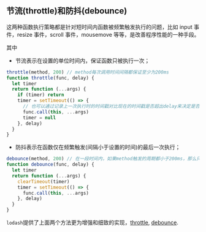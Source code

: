 [meta]: javascript "title: '节流与防抖', keywords: 'throttle, debounce', date: '2020-7-29'"

## 节流(throttle)和防抖(debounce)

这两种函数执行策略都是针对短时间内函数被频繁触发执行的问题，比如 input 事件，resize 事件，scroll 事件，mousemove 等等，是改善程序性能的一种手段。

其中

- 节流表示在设置的单位时间内，保证函数只被执行一次；

```javascript
throttle(method, 200) // method每次调用时间间隔都保证至少为200ms
function throttle(func, delay) {
  let timer
  return function (...args) {
    if (timer) return
    timer = setTimeout(() => {
      // 也可以通过记录上一次执行时的时间戳对比现在的时间戳是否超出delay来决定是否执行函数
      func.call(this, ...args)
      timer = null
    }, delay)
  }
}
```

- 防抖表示在函数仅在频繁触发(间隔小于设置的时间)的最后一次执行；

```javascript
debounce(method, 200) // 在一段时间内，如果method触发的周期都小于200ms，那么只会最后执行一次
function debounce(func, delay) {
  let timer
  return function (...args) {
    clearTimeout(timer)
    timer = setTimeout(() => {
      func.call(this, ...args)
    }, delay)
  }
}
```

`lodash`提供了上面两个方法更为增强和细致的实现，[throttle](https://github.com/lodash/lodash/blob/master/throttle.js), [debounce](https://github.com/lodash/lodash/blob/master/debounce.js).
